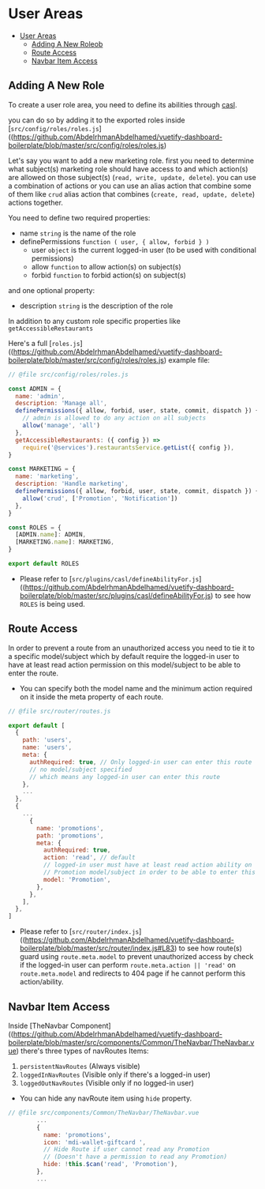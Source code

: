 # User Areas

- [User Areas](#user-areas)
  - [Adding A New Roleob](#adding-a-new-roleob)
  - [Route Access](#route-access)
  - [Navbar Item Access](#navbar-item-access)

## Adding A New Role

To create a user role area, you need to define its abilities through [casl](https://github.com/stalniy/casl).

you can do so by adding it to the exported roles inside [`src/config/roles/roles.js`]((<https://github.com/AbdelrhmanAbdelhamed/vuetify-dashboard-boilerplate/blob/master/src/config/roles/roles.js>)

Let's say you want to add a new marketing role. first you need to determine what subject(s) marketing role should have access to and which action(s) are allowed on those subject(s) (`read, write, update, delete`). you can use a combination of actions or you can use an alias action that combine some of them like `crud` alias action that combines (`create, read, update, delete`) actions together.

You need to define two required properties:

- name `string` is the name of the role
- definePermissions `function ( user, { allow, forbid } )`
  - user `object` is the current logged-in user (to be used with conditional permissions)
  - allow `function` to allow action(s) on subject(s)
  - forbid `function` to forbid action(s) on subject(s)

and one optional property:

- description `string` is the description of the role

In addition to any custom role specific properties like `getAccessibleRestaurants`

Here's a full [`roles.js`]((<https://github.com/AbdelrhmanAbdelhamed/vuetify-dashboard-boilerplate/blob/master/src/config/roles/roles.js>) example file:

```js
// @file src/config/roles/roles.js

const ADMIN = {
  name: 'admin',
  description: 'Manage all',
  definePermissions({ allow, forbid, user, state, commit, dispatch }) {
    // admin is allowed to do any action on all subjects
    allow('manage', 'all')
  },
  getAccessibleRestaurants: ({ config }) =>
    require('@services').restaurantsService.getList({ config }),
}

const MARKETING = {
  name: 'marketing',
  description: 'Handle marketing',
  definePermissions({ allow, forbid, user, state, commit, dispatch }) {
    allow('crud', ['Promotion', 'Notification'])
  },
}

const ROLES = {
  [ADMIN.name]: ADMIN,
  [MARKETING.name]: MARKETING,
}

export default ROLES
```

- Please refer to [`src/plugins/casl/defineAbilityFor.js`]((<https://github.com/AbdelrhmanAbdelhamed/vuetify-dashboard-boilerplate/blob/master/src/plugins/casl/defineAbilityFor.js>) to see how `ROLES` is being used.

## Route Access

In order to prevent a route from an unauthorized access you need to tie it to a specific model/subject which by default require the logged-in user to have at least read action permission on this model/subject to be able to enter the route.

- You can specify both the model name and the minimum action required on it inside the meta property of each route.

```js
// @file src/router/routes.js

export default [
  {
    path: 'users',
    name: 'users',
    meta: {
      authRequired: true, // Only logged-in user can enter this route
      // no model/subject specified
      // which means any logged-in user can enter this route
    },
    ...
  },
  {
    ...
      {
        name: 'promotions',
        path: 'promotions',
        meta: {
          authRequired: true,
          action: 'read', // default
          // logged-in user must have at least read action ability on
          // Promotion model/subject in order to be able to enter this route
          model: 'Promotion',
        },
      },
    ],
  },
]
```

- Please refer to [`src/router/index.js`]((<https://github.com/AbdelrhmanAbdelhamed/vuetify-dashboard-boilerplate/blob/master/src/router/index.js#L83>) to see how route(s) guard using `route.meta.model` to prevent unauthorized access by check if the logged-in user can perform `route.meta.action || 'read'` on `route.meta.model` and redirects to 404 page if he cannot perform this action/ability.

## Navbar Item Access

Inside [TheNavbar Component]((<https://github.com/AbdelrhmanAbdelhamed/vuetify-dashboard-boilerplate/blob/master/src/components/Common/TheNavbar/TheNavbar.vue>) there's three types of navRoutes Items:

1. `persistentNavRoutes` (Always visible)
2. `loggedInNavRoutes` (Visible only if there's a logged-in user)
3. `loggedOutNavRoutes` (Visible only if no logged-in user)

- You can hide any navRoute item using `hide` property.

```js
// @file src/components/Common/TheNavbar/TheNavbar.vue
        ...
        {
          name: 'promotions',
          icon: 'mdi-wallet-giftcard ',
          // Hide Route if user cannot read any Promotion
          // (Doesn't have a permission to read any Promotion)
          hide: !this.$can('read', 'Promotion'),
        },
        ...
```
